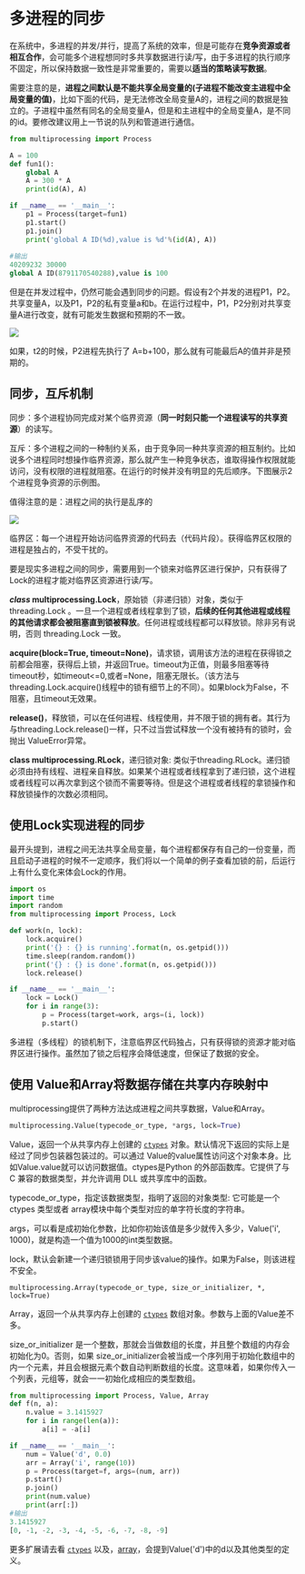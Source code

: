# 多进程的同步

 在系统中，多进程的并发/并行，提高了系统的效率，但是可能存在**竞争资源或者相互合作**，会可能多个进程想同时多共享数据进行读/写，由于多进程的执行顺序不固定，所以保持数据一致性是非常重要的，需要以**适当的策略读写数据**。

需要注意的是，**进程之间默认是不能共享全局变量的(子进程不能改变主进程中全局变量的值)**，比如下面的代码，是无法修改全局变量A的，进程之间的数据是独立的。子进程中虽然有同名的全局变量A，但是和主进程中的全局变量A，是不同的id。要修改建议用上一节说的队列和管道进行通信。

```python
from multiprocessing import Process

A = 100
def fun1():
    global A
    A = 300 * A
    print(id(A), A)

if __name__ == '__main__':
    p1 = Process(target=fun1)
    p1.start()
    p1.join()
    print('global A ID(%d),value is %d'%(id(A), A))
    
#输出
40209232 30000
global A ID(8791170540288),value is 100
```

但是在并发过程中，仍然可能会遇到同步的问题。假设有2个并发的进程P1，P2。共享变量A，以及P1，P2的私有变量a和b。在运行过程中，P1，P2分别对共享变量A进行改变，就有可能发生数据和预期的不一致。

![](\img\共享数据同步.PNG)

如果，t2的时候，P2进程先执行了 A=b+100，那么就有可能最后A的值并非是预期的。

## 同步，互斥机制

同步：多个进程协同完成对某个临界资源（**同一时刻只能一个进程读写的共享资源**）的读写。

互斥：多个进程之间的一种制约关系，由于竞争同一种共享资源的相互制约。比如说多个进程同时想操作临界资源，那么就产生一种竞争状态，谁取得操作权限就能访问，没有权限的进程就阻塞。在运行的时候并没有明显的先后顺序。下图展示2个进程竞争资源的示例图。

值得注意的是：进程之间的执行是乱序的

![](\img\互斥演示.PNG)

临界区：每一个进程开始访问临界资源的代码去（代码片段）。获得临界区权限的进程是独占的，不受干扰的。

要是现实多进程之间的同步，需要用到一个锁来对临界区进行保护，只有获得了Lock的进程才能对临界区资源进行读/写。

***class* multiprocessing.Lock**，原始锁（非递归锁）对象，类似于threading.Lock 。一旦一个进程或者线程拿到了锁，**后续的任何其他进程或线程的其他请求都会被阻塞直到锁被释放**。任何进程或线程都可以释放锁。除非另有说明，否则 threading.Lock 一致。

**acquire(block=True, timeout=None)**，请求锁，调用该方法的进程在获得锁之前都会阻塞，获得后上锁，并返回True。timeout为正值，则最多阻塞等待timeout秒，如timeout<=0,或者=None，阻塞无限长。（该方法与 threading.Lock.acquire()线程中的锁有细节上的不同）。如果block为False，不阻塞，且timeout无效果。

**release()**，释放锁，可以在任何进程、线程使用，并不限于锁的拥有者。其行为与threading.Lock.release()一样，只不过当尝试释放一个没有被持有的锁时，会抛出 ValueError异常。

**class multiprocessing.RLock**，递归锁对象: 类似于threading.RLock。递归锁必须由持有线程、进程亲自释放。如果某个进程或者线程拿到了递归锁，这个进程或者线程可以再次拿到这个锁而不需要等待。但是这个进程或者线程的拿锁操作和释放锁操作的次数必须相同。

## 使用Lock实现进程的同步

最开头提到，进程之间无法共享全局变量，每个进程都保存有自己的一份变量，而且启动子进程的时候不一定顺序，我们将以一个简单的例子查看加锁的前，后运行上有什么变化来体会Lock的作用。

```python
import os
import time
import random
from multiprocessing import Process, Lock

def work(n, lock):
    lock.acquire()
    print('{} : {} is running'.format(n, os.getpid()))
    time.sleep(random.random())
    print('{} : {} is done'.format(n, os.getpid()))
    lock.release()

if __name__ == '__main__':
    lock = Lock()
    for i in range(3):
        p = Process(target=work, args=(i, lock))  
        p.start()
```

多进程（多线程）的锁机制下，注意临界区代码独占，只有获得锁的资源才能对临界区进行操作。虽然加了锁之后程序会降低速度，但保证了数据的安全。

## 使用 Value和Array将数据存储在共享内存映射中

multiprocessing提供了两种方法达成进程之间共享数据，Value和Array。

```python
multiprocessing.Value(typecode_or_type, *args, lock=True)
```

Value，返回一个从共享内存上创建的 [`ctypes`](https://docs.python.org/zh-cn/3.6/library/ctypes.html#module-ctypes) 对象。默认情况下返回的实际上是经过了同步包装器包装过的。可以通过 Value的value属性访问这个对象本身。比如Value.value就可以访问数据值。ctypes是Python 的外部函数库。它提供了与 C 兼容的数据类型，并允许调用 DLL 或共享库中的函数。

typecode_or_type，指定该数据类型，指明了返回的对象类型: 它可能是一个 ctypes 类型或者 array模块中每个类型对应的单字符长度的字符串。

args，可以看是成初始化参数，比如你初始该值是多少就传入多少，Value('i', 1000)，就是构造一个值为1000的int类型数据。

lock，默认会新建一个递归锁锁用于同步该value的操作。如果为False，则该进程不安全。

```
multiprocessing.Array(typecode_or_type, size_or_initializer, *, lock=True)
```

Array，返回一个从共享内存上创建的 [`ctypes`](https://docs.python.org/zh-cn/3.6/library/ctypes.html#module-ctypes) 数组对象。参数与上面的Value差不多。

size_or_initializer 是一个整数，那就会当做数组的长度，并且整个数组的内存会初始化为0。否则，如果 size_or_initializer会被当成一个序列用于初始化数组中的内一个元素，并且会根据元素个数自动判断数组的长度。这意味着，如果你传入一个列表，元组等，就会一一初始化成相应的类型数组。

```python
from multiprocessing import Process, Value, Array
def f(n, a):
    n.value = 3.1415927
    for i in range(len(a)):
        a[i] = -a[i]

if __name__ == '__main__':
    num = Value('d', 0.0)
    arr = Array('i', range(10))
    p = Process(target=f, args=(num, arr))
    p.start()
    p.join()
    print(num.value)
    print(arr[:])
#输出
3.1415927
[0, -1, -2, -3, -4, -5, -6, -7, -8, -9]
```

更多扩展请去看 [`ctypes`](https://docs.python.org/zh-cn/3.6/library/ctypes.html#module-ctypes) 以及，[array](https://docs.python.org/zh-cn/2.7/library/array.html#module-array)，会提到Value('d')中的d以及其他类型的定义。

